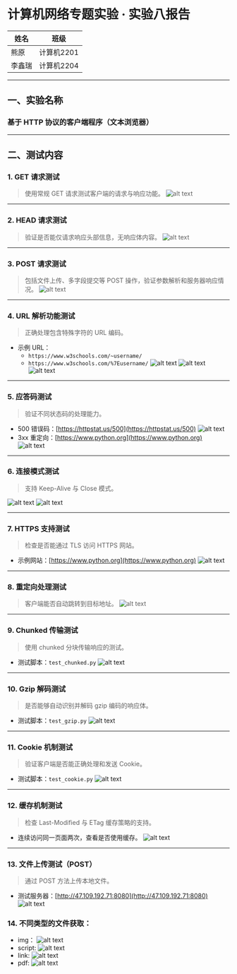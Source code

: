 # 计算机网络专题实验 · 实验八报告

| 姓名   | 班级         |
|--------|--------------|
| 熊原   | 计算机2201   |
| 李鑫瑞 | 计算机2204   |

---

## 一、实验名称

### 基于 **HTTP** 协议的客户端程序（文本浏览器）

---

## 二、测试内容

### 1. GET 请求测试

> 使用常规 GET 请求测试客户端的请求与响应功能。
![alt text](report/test/GET.png)

---

### 2. HEAD 请求测试

> 验证是否能仅请求响应头部信息，无响应体内容。
![alt text](report/test/HEAD.png)

---

### 3. POST 请求测试

> 包括文件上传、多字段提交等 POST 操作，验证参数解析和服务器响应情况。
![alt text](report/test/POST.png)
---

### 4. URL 解析功能测试

> 正确处理包含特殊字符的 URL 编码。

- 示例 URL：
  - `https://www.w3schools.com/~username/`
  - `https://www.w3schools.com/%7Eusername/`
  ![alt text](report/test/URL-1.png)
  ![alt text](report/test/URL-2_1.png)
  ![alt text](report/test/URL-2_2.png)

---

### 5. 应答码测试

> 验证不同状态码的处理能力。

- 500 错误码：[https://httpstat.us/500](https://httpstat.us/500)
![alt text](report/test/500.png)
- 3xx 重定向：[https://www.python.org](https://www.python.org)
![alt text](report/test/300.png)

---

### 6. 连接模式测试

> 支持 Keep-Alive 与 Close 模式。

![alt text](report/test/KEEPALIVE.png)
![alt text](report/test/CLOSE.png)

---

### 7. HTTPS 支持测试

> 检查是否能通过 TLS 访问 HTTPS 网站。

- 示例网站：[https://www.python.org](https://www.python.org)
![alt text](report/test/Https.png)

---

### 8. 重定向处理测试

> 客户端能否自动跳转到目标地址。
![alt text](report/test/300.png)

---

### 9. Chunked 传输测试

> 使用 chunked 分块传输响应的测试。

- 测试脚本：`test_chunked.py`
![alt text](report/test/chunked.png)

---

### 10. Gzip 解码测试

> 是否能够自动识别并解码 gzip 编码的响应体。

- 测试脚本：`test_gzip.py`
![alt text](report/test/gzip.png)

---

### 11. Cookie 机制测试

> 验证客户端是否能正确处理和发送 Cookie。

- 测试脚本：`test_cookie.py`
![alt text](report/test/cookie.png)

---

### 12. 缓存机制测试

> 检查 Last-Modified 与 ETag 缓存策略的支持。

- 连续访问同一页面两次，查看是否使用缓存。
![alt text](report/test/Cache.png)

---

### 13. 文件上传测试（POST）

> 通过 POST 方法上传本地文件。

- 测试服务器：[http://47.109.192.71:8080](http://47.109.192.71:8080)
![alt text](report/test/POST.png)

### 14. 不同类型的文件获取：
- img：
![alt text](report/test/picture.png)
- script:
![alt text](report/test/script.png)
- link:
![alt text](report/test/)
- pdf:
![alt text](report/test/pdf.png)
